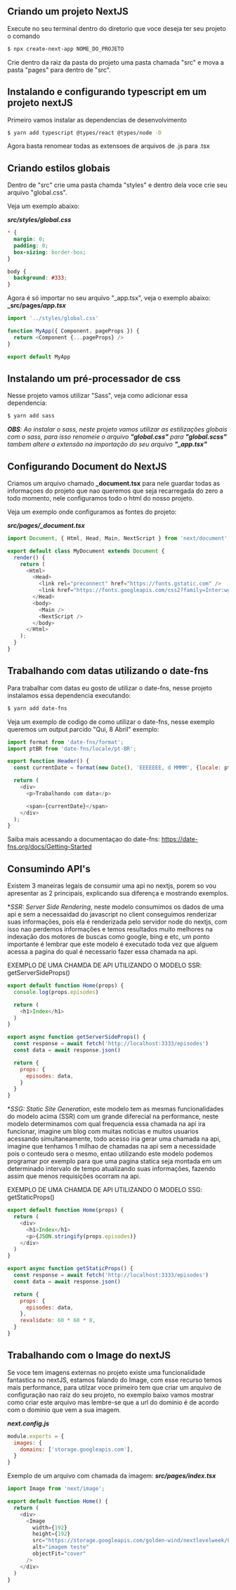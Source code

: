 ## Criando um projeto NextJS
Execute no seu terminal dentro do diretorio que voce deseja ter seu projeto o comando
```bash
$ npx create-next-app NOME_DO_PROJETO
```
Crie dentro da raiz da pasta do projeto uma pasta chamada "src" e mova a pasta "pages" para dentro de "src".


## Instalando e configurando typescript em um projeto nextJS
Primeiro vamos instalar as dependencias de desenvolvimento
```bash
$ yarn add typescript @types/react @types/node -D
``` 
Agora basta renomear todas as extensoes de arquivos de .js para .tsx


## Criando estilos globais
Dentro de "src" crie uma pasta chamda "styles" e dentro dela voce crie seu arquivo "global.css".

Veja um exemplo abaixo:

**_src/styles/global.css_**
```css
* {
  margin: 0;
  padding: 0;
  box-sizing: border-box;
}

body {
  background: #333;
}
``` 
Agora é só importar no seu arquivo "_app.tsx", veja o exemplo abaixo:
**_src/pages/_app.tsx_**
```javascript
import '../styles/global.css'

function MyApp({ Component, pageProps }) {
  return <Component {...pageProps} />
}

export default MyApp

``` 


## Instalando um pré-processador de css
Nesse projeto vamos utilizar "Sass", veja como adicionar essa dependencia:
```bash
$ yarn add sass
```
_**OBS**: Ao instalar o sass, neste projeto vamos utilizar as estilizações globais com o sass, para isso renomeie o arquivo **"global.css"** para **"global.scss"** tambem altere a extensão na importação do seu arquivo **"_app.tsx"**_


## Configurando Document do NextJS
Criamos um arquivo chamado **_document.tsx** para nele guardar todas as informaçoes do projeto que nao queremos que seja recarregada do zero a todo momento, nele configuramos todo o html do nosso projeto.

Veja um exemplo onde configuramos as fontes do projeto:

_**src/pages/_document.tsx**_
```javascript
import Document, { Html, Head, Main, NextScript } from 'next/document';

export default class MyDocument extends Document {
  render() {
    return (
      <Html>
        <Head>
          <link rel="preconnect" href="https://fonts.gstatic.com" />
          <link href="https://fonts.googleapis.com/css2?family=Inter:wght@400;500&family=Lexend:wght@500;600&display=swap" rel="stylesheet" />
        </Head>
        <body>
          <Main />
          <NextScript />
        </body>
      </Html>
    );
  }
}

``` 

## Trabalhando com datas utilizando o date-fns
Para trabalhar com datas eu gosto de utilizar o date-fns, nesse projeto instalamos essa dependencia executando:
```bash
$ yarn add date-fns
```

Veja um exemplo de codigo de como utilizar o date-fns, nesse exemplo queremos um output parcido "Qui, 8 Abril" exemplo:
```javascript
import format from 'date-fns/format';
import ptBR from 'date-fns/locale/pt-BR';

export function Header() {
  const currentDate = format(new Date(), 'EEEEEEE, d MMMM', {locale: ptBR});

  return (
    <div>
      <p>Trabalhando com data</p>

      <span>{currentDate}</span>
    </div>
  );
}
``` 
Saiba mais acessando a documentaçao do date-fns: https://date-fns.org/docs/Getting-Started


## Consumindo API's
Existem 3 maneiras legais de consumir uma api no nextjs, porem so vou apresentar as 2 principais, explicando sua diferença e mostrando exemplos.

**SSR: Server Side Rendering*, neste modelo consumimos os dados de uma api e sem a necessaidad do javascript no client conseguimos renderizar suas informações, pois ela é renderizada pelo servidor node do nextjs, com isso nao perdemos informações e temos resultados muito melhores na indexação dos motores de buscas como google, bing e etc, um ponto importante é lembrar que este modelo é executado toda vez que alguem acessa a pagina do qual é necessario fazer essa chamada na api.

EXEMPLO DE UMA CHAMDA DE API UTILIZANDO O MODELO SSR: getServerSideProps()
```javascript
export default function Home(props) {
  console.log(props.episodes)

  return (
    <h1>Index</h1>
  )
}

export async function getServerSideProps() {
  const response = await fetch('http://localhost:3333/episodes')
  const data = await response.json()

  return {
    props: {
      episodes: data,
    }
  }
}
```

**SSG: Static Site Generation*, este modelo tem as mesmas funcionalidades do modelo acima (SSR) com um grande diferecial na performance, neste modelo determinamos com qual frequencia essa chamada na api ira funcionar, imagine um blog com muitas noticias e muitos usuarios acessando simultaneamente, todo acesso iria gerar uma chamada na api, imagine que tenhamos 1 milhao de chamadas na api sem a necessidade pois o conteudo sera o mesmo, entao utilizando este modelo podemos programar por exemplo para que uma pagina statica seja montada em um determinado intervalo de tempo atualizando suas informações, fazendo assim que menos requisições ocorram na api.

EXEMPLO DE UMA CHAMDA DE API UTILIZANDO O MODELO SSG: getStaticProps()
```javascript
export default function Home(props) {
  return (
    <div>
      <h1>Index</h1>
      <p>{JSON.stringify(props.episodes)}
    </div>
  )
}

export async function getStaticProps() {
  const response = await fetch('http://localhost:3333/episodes')
  const data = await response.json()

  return {
    props: {
      episodes: data,
    },
    revalidate: 60 * 60 * 8,
  }
}
```

## Trabalhando com o Image do nextJS
Se voce tem imagens externas no projeto existe uma funcionalidade fantastica no nextJS, estamos falando do Image, com esse recurso temos mais performance, para utilzar voce primeiro tem que criar um arquivo de configuração nao raiz do seu projeto, no exemplo baixo vamos mostrar como criar este arquivo mas lembre-se que a url do dominio é de acordo com o dominio que vem a sua imagem.

**_next.config.js_**
```javascript
module.exports = {
  images: {
    domains: ['storage.googleapis.com'],
  }
}
```

Exemplo de um arquivo com chamada da imagem:
**_src/pages/index.tsx_**
```javascript
import Image from 'next/image';

export default function Home() {
  return (
    <div>
      <Image 
        width={192} 
        height={192} 
        src="https://storage.googleapis.com/golden-wind/nextlevelweek/05-podcastr/funcional.jpg"
        alt="imagem teste" 
        objectFit="cover"
      />
    </div>
  )
}
```